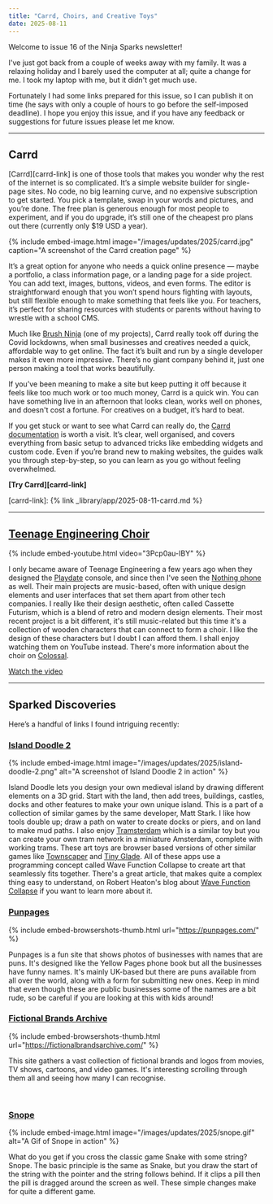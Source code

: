 ```yaml
---
title: "Carrd, Choirs, and Creative Toys"
date: 2025-08-11
---
```


Welcome to issue 16 of the Ninja Sparks newsletter!

I've just got back from a couple of weeks away with my family. It was a relaxing holiday and I barely used the computer at all; quite a change for me. I took my laptop with me, but it didn't get much use.

Fortunately I had some links prepared for this issue, so I can publish it on time (he says with only a couple of hours to go before the self-imposed deadline). I hope you enjoy this issue, and if you have any feedback or suggestions for future issues please let me know.

---

## Carrd

[Carrd][carrd-link] is one of those tools that makes you wonder why the rest of the internet is so complicated. It’s a simple website builder for single-page sites. No code, no big learning curve, and no expensive subscription to get started. You pick a template, swap in your words and pictures, and you’re done. The free plan is generous enough for most people to experiment, and if you do upgrade, it’s still one of the cheapest pro plans out there (currently only $19 USD a year).

{% include embed-image.html image="/images/updates/2025/carrd.jpg" caption="A screenshot of the Carrd creation page" %}

It’s a great option for anyone who needs a quick online presence — maybe a portfolio, a class information page, or a landing page for a side project. You can add text, images, buttons, videos, and even forms. The editor is straightforward enough that you won’t spend hours fighting with layouts, but still flexible enough to make something that feels like you. For teachers, it’s perfect for sharing resources with students or parents without having to wrestle with a school CMS.

Much like [Brush Ninja](https://brush.ninja) (one of my projects), Carrd really took off during the Covid lockdowns, when small businesses and creatives needed a quick, affordable way to get online. The fact it’s built and run by a single developer makes it even more impressive. There’s no giant company behind it, just one person making a tool that works beautifully.

If you’ve been meaning to make a site but keep putting it off because it feels like too much work or too much money, Carrd is a quick win. You can have something live in an afternoon that looks clean, works well on phones, and doesn't cost a fortune. For creatives on a budget, it’s hard to beat.

If you get stuck or want to see what Carrd can really do, the [Carrd documentation](https://carrd.co/docs) is worth a visit. It’s clear, well organised, and covers everything from basic setup to advanced tricks like embedding widgets and custom code. Even if you’re brand new to making websites, the guides walk you through step-by-step, so you can learn as you go without feeling overwhelmed.

**[Try Carrd][carrd-link]**

[carrd-link]: {% link _library/app/2025-08-11-carrd.md %}

---

## [Teenage Engineering Choir](https://www.thisiscolossal.com/2025/07/teenage-engineering-choir/)

{% include embed-youtube.html video="3Pcp0au-IBY" %}

I only became aware of Teenage Engineering a few years ago when they designed the [Playdate](https://play.date/) console, and since then I've seen the [Nothing phone](https://nothing.tech/) as well. Their main projects are music-based, often with unique design elements and user interfaces that set them apart from other tech companies. I really like their design aesthetic, often called Cassette Futurism, which is a blend of retro and modern design elements. Their most recent project is a bit different, it's still music-related but this time it's a collection of wooden characters that can connect to form a choir. I like the design of these characters but I doubt I can afford them. I shall enjoy watching them on YouTube instead. There's more information about the choir on [Colossal](https://www.thisiscolossal.com/2025/07/teenage-engineering-choir/).

[Watch the video](https://www.youtube.com/watch?v=3Pcp0au-IBY)

---

## Sparked Discoveries

Here’s a handful of links I found intriguing recently:

### [Island Doodle 2](https://mattstark.itch.io/islandoodle-ii)

{% include embed-image.html image="/images/updates/2025/island-doodle-2.png" alt="A screenshot of Island Doodle 2 in action" %}

Island Doodle lets you design your own medieval island by drawing different elements on a 3D grid. Start with the land, then add trees, buildings, castles, docks and other features to make your own unique island. This is a part of a collection of similar games by the same developer, Matt Stark. I like how tools double up; draw a path on water to create docks or piers, and on land to make mud paths. I also enjoy [Tramsterdam](https://mattstark.itch.io/tramstertram) which is a similar toy but you can create your own tram network in a miniature Amsterdam, complete with working trams. These art toys are browser based versions of other similar games like [Townscaper](https://oskarstalberg.com/Townscaper) and [Tiny Glade](https://store.steampowered.com/app/2198150/Tiny_Glade/). All of these apps use a programming concept called Wave Function Collapse to create art that seamlessly fits together. There's a great article, that makes quite a complex thing easy to understand, on Robert Heaton's blog about [Wave Function Collapse](https://robertheaton.com/2018/12/17/wavefunction-collapse-algorithm/) if you want to learn more about it.

<!-- INCLUDE SHARE -->


### [Punpages](https://punpages.com/)

{% include embed-browsershots-thumb.html url="https://punpages.com/" %}

Punpages is a fun site that shows photos of businesses with names that are puns. It's designed like the Yellow Pages phone book but all the businesses have funny names. It's mainly UK-based but there are puns available from all over the world, along with a form for submitting new ones. Keep in mind that even though these are public businesses some of the names are a bit rude, so be careful if you are looking at this with kids around!

### [Fictional Brands Archive](https://fictionalbrandsarchive.com/)

{% include embed-browsershots-thumb.html url="https://fictionalbrandsarchive.com/" %}

This site gathers a vast collection of fictional brands and logos from movies, TV shows, cartoons, and video games. It's interesting scrolling through them all and seeing how many I can recognise.

<br />

### [Snope](https://rascarcapack.itch.io/snope)

{% include embed-image.html image="/images/updates/2025/snope.gif" alt="A Gif of Snope in action" %}

What do you get if you cross the classic game Snake with some string? Snope. The basic principle is the same as Snake, but you draw the start of the string with the pointer and the string follows behind. If it clips a pill then the pill is dragged around the screen as well. These simple changes make for quite a different game.